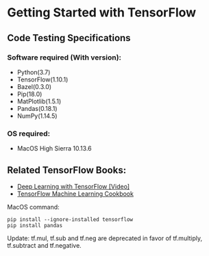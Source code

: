 # Getting Started with TensorFlow

## Code Testing Specifications

### Software required (With version): 
- Python(3.7)
- TensorFlow(1.10.1)
- Bazel(0.3.0)
- Pip(18.0)
- MatPlotlib(1.5.1)
- Pandas(0.18.1)
- NumPy(1.14.5)

### OS required:
- MacOS High Sierra 10.13.6


## Related TensorFlow Books:
* [Deep Learning with TensorFlow [Video]](https://www.packtpub.com/big-data-and-business-intelligence/deep-learning-tensorflow-video?utm_source=GitHub&utm_medium=Repository&utm_campaign=9781786464491)
* [TensorFlow Machine Learning Cookbook](https://www.packtpub.com/big-data-and-business-intelligence/tensorflow-machine-learning-cookbook?utm_source=GitHub&utm_medium=Repository&utm_campaign=9781786462169)


MacOS command:
```
pip install --ignore-installed tensorflow
pip install pandas
```

Update:
tf.mul, tf.sub and tf.neg are deprecated in favor of tf.multiply, tf.subtract and tf.negative.